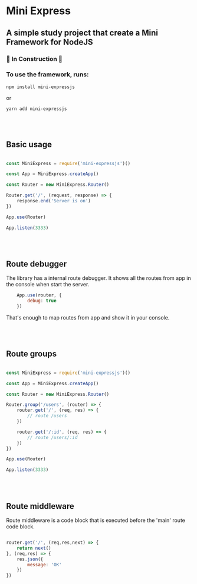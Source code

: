 # Mini Express
## A simple study project that create a Mini Framework for NodeJS

### :construction: In Construction :construction: 

### To use the framework, runs:

```
npm install mini-expressjs
```
or
```
yarn add mini-expressjs
```
<br><br>
## Basic usage

```javascript

const MiniExpress = require('mini-expressjs')()

const App = MiniExpress.createApp()

const Router = new MiniExpress.Router()

Router.get('/', (request, response) => {
    response.end('Server is on')
})

App.use(Router)

App.listen(3333)
```
<br><br>
## Route debugger

The library has a internal route debugger. It shows all the routes from app in the console when start the server.

```javascript
    App.use(router, {
        debug: true
    })
```

That's enough to map routes from app and show it in your console.

<br><br>

## Route groups

```javascript

const MiniExpress = require('mini-expressjs')()

const App = MiniExpress.createApp()

const Router = new MiniExpress.Router()

Router.group('/users', (router) => {
    router.get('/', (req, res) => {
        // route /users
    })

    router.get('/:id', (req, res) => {
        // route /users/:id
    })
})

App.use(Router)

App.listen(3333)

```
<br><br>
## Route middleware

Route middleware is a code block that is executed before the 'main' route code block.

```javascript

router.get('/', (req,res,next) => {
    return next()
}, (req,res) => {
    res.json({
        message: 'OK'
    })
})
```


